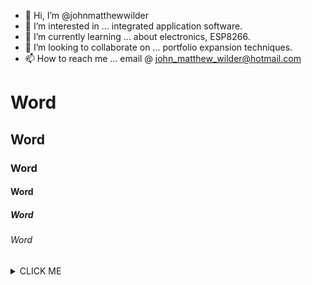 - 👋 Hi, I’m @johnmatthewwilder
- 👀 I’m interested in ... integrated application software.
- 🌱 I’m currently learning ... about electronics, ESP8266.
- 💞️ I’m looking to collaborate on ... portfolio expansion techniques.
- 📫 How to reach me ... email @ john_matthew_wilder@hotmail.com

<!---
johnmatthewwilder/johnmatthewwilder is a ✨ special ✨ repository because its `README.md` (this file) appears on your GitHub profile.
You can click the Preview link to take a look at your changes.
--->
# Word
## Word
### Word
#### Word
##### Word
###### Word


<details><summary>CLICK ME</summary>
<p>

#### We can hide anything, even code!

```ruby
   puts "Hello World"
```

</p>
</details>

